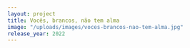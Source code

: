 ```yaml
---
layout: project
title: Vocês, brancos, não tem alma
image: "/uploads/images/voces-brancos-nao-tem-alma.jpg"
release_year: 2022
---
```


